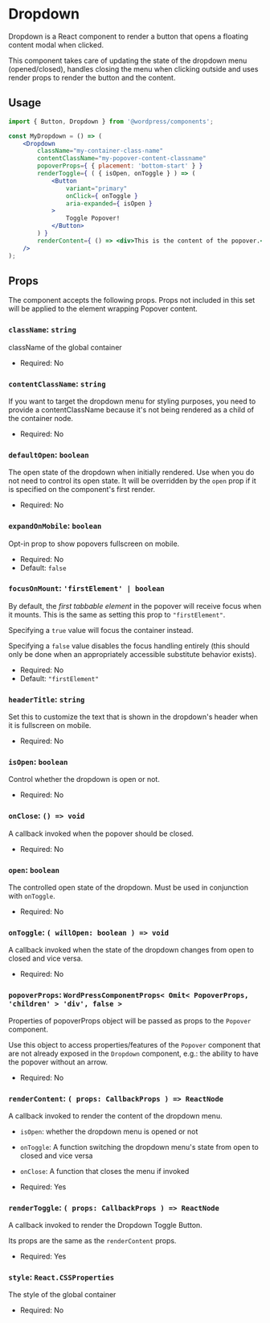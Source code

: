 # Dropdown

Dropdown is a React component to render a button that opens a floating content modal when clicked.

This component takes care of updating the state of the dropdown menu (opened/closed), handles closing the menu when clicking outside and uses render props to render the button and the content.

## Usage

```jsx
import { Button, Dropdown } from '@wordpress/components';

const MyDropdown = () => (
	<Dropdown
		className="my-container-class-name"
		contentClassName="my-popover-content-classname"
		popoverProps={ { placement: 'bottom-start' } }
		renderToggle={ ( { isOpen, onToggle } ) => (
			<Button
				variant="primary"
				onClick={ onToggle }
				aria-expanded={ isOpen }
			>
				Toggle Popover!
			</Button>
		) }
		renderContent={ () => <div>This is the content of the popover.</div> }
	/>
);
```

## Props

The component accepts the following props. Props not included in this set will be applied to the element wrapping Popover content.

### `className`: `string`

className of the global container

-   Required: No

### `contentClassName`: `string`

If you want to target the dropdown menu for styling purposes, you need to provide a contentClassName because it's not being rendered as a child of the container node.

-   Required: No

### `defaultOpen`: `boolean`

The open state of the dropdown when initially rendered. Use when you do not need to control its open state. It will be overridden by the `open` prop if it is specified on the component's first render.

-   Required: No

### `expandOnMobile`: `boolean`

Opt-in prop to show popovers fullscreen on mobile.

-   Required: No
-   Default: `false`

### `focusOnMount`: `'firstElement' | boolean`

By default, the _first tabbable element_ in the popover will receive focus when it mounts. This is the same as setting this prop to `"firstElement"`.

Specifying a `true` value will focus the container instead.

Specifying a `false` value disables the focus handling entirely (this should only be done when an appropriately accessible substitute behavior exists).

-   Required: No
-   Default: `"firstElement"`

### `headerTitle`: `string`

Set this to customize the text that is shown in the dropdown's header when it is fullscreen on mobile.

-   Required: No

### `isOpen`: `boolean`

Control whether the dropdown is open or not.

-   Required: No

### `onClose`: `() => void`

A callback invoked when the popover should be closed.

-   Required: No

### `open`: `boolean`

The controlled open state of the dropdown. Must be used in conjunction with `onToggle`.

-   Required: No

### `onToggle`: `( willOpen: boolean ) => void`

A callback invoked when the state of the dropdown changes from open to closed and vice versa.

-   Required: No

### `popoverProps`: `WordPressComponentProps< Omit< PopoverProps, 'children' > 'div', false	>`

Properties of popoverProps object will be passed as props to the `Popover` component.

Use this object to access properties/features of the `Popover` component that are not already exposed in the `Dropdown` component, e.g.: the ability to have the popover without an arrow.

-   Required: No

### `renderContent`: `( props: CallbackProps ) => ReactNode`

A callback invoked to render the content of the dropdown menu.

- `isOpen`: whether the dropdown menu is opened or not
- `onToggle`: A function switching the dropdown menu's state from open to closed and vice versa
- `onClose`: A function that closes the menu if invoked

-   Required: Yes

### `renderToggle`: `( props: CallbackProps ) => ReactNode`

A callback invoked to render the Dropdown Toggle Button.

Its props are the same as the `renderContent` props.

-   Required: Yes

### `style`: `React.CSSProperties`

The style of the global container

-   Required: No
